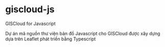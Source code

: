 # giscloud-js

GISCloud for Javascript

Dự án mã nguồn thư viện bản đồ Javascript cho GISCloud được xây dựng dựa trên Leaflet phát triển bằng Typescript
